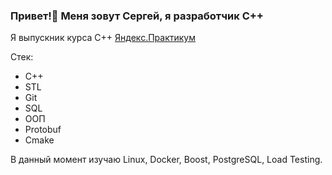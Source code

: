 ### Привет!👋 Меня зовут Сергей, я разработчик C++

Я выпускник курса C++ [Яндекс.Практикум](https://practicum.yandex.ru)

Стек:
- C++
- STL
- Git
- SQL
- ООП
- Protobuf
- Cmake

В данный момент изучаю Linux, Docker, Boost, PostgreSQL, Load Testing.

<!--
**Lyrical-Assault/Lyrical-Assault** is a ✨ _special_ ✨ repository because its `README.md` (this file) appears on your GitHub profile.

Here are some ideas to get you started:

- 🔭 I’m currently working on ...
- 🌱 I’m currently learning ...
- 👯 I’m looking to collaborate on ...
- 🤔 I’m looking for help with ...
- 💬 Ask me about ...
- 📫 How to reach me: ...
- 😄 Pronouns: ...
- ⚡ Fun fact: ...
-->
